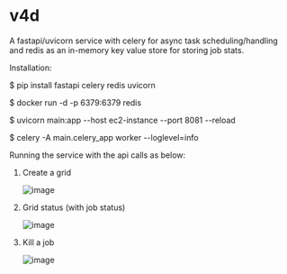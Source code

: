 # v4d
A fastapi/uvicorn service with celery for async task scheduling/handling and redis as an in-memory key value store for storing job stats. 

Installation:

$ pip install fastapi celery redis uvicorn

$ docker run -d -p 6379:6379 redis

$ uvicorn main:app --host ec2-instance --port 8081 --reload

$ celery -A main.celery_app worker --loglevel=info

Running the service with the api calls as below:

1. Create a grid

   ![image](https://github.com/user-attachments/assets/a26718ae-2d81-46d3-b8a7-223fb8d3e8ac)

2. Grid status (with job status)

   ![image](https://github.com/user-attachments/assets/b7076e3d-99b5-47fa-8bde-ff167983a462)

3. Kill a job

   ![image](https://github.com/user-attachments/assets/336b51a1-3ba8-4fa3-a839-bd99a81cee9f)


